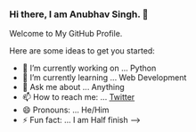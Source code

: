  ### Hi there, I am Anubhav Singh. 👋
 Welcome to My GitHub Profile.



Here are some ideas to get you started:

- 🤔 I’m currently working on ... Python
- 🌱 I’m currently learning ... Web Development
- 💬 Ask me about ... Anything
- 📫 How to reach me: ... [Twitter](https://twitter.com/thesingh_anu)
- 😄 Pronouns: ... He/Him
- ⚡ Fun fact: ... I am Half finish
-->
